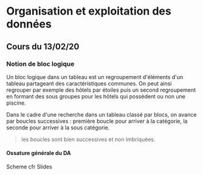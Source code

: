 # Organisation et  exploitation des données 

## Cours du 13/02/20

### Notion de bloc logique 

Un bloc logique dans un tableau est un regroupement d'éléments d'un tableau partageant des caractéristiques communes. On peut ainsi regrouper par exemple des hôtels par étoiles puis un second regroupement en formant des sous groupes pour les hôtels qui possèdent ou non une piscine. 

Dans le cadre d'une recherche dans un tableau classé par blocs, on avance par boucles successives : première boucle pour arriver à la catégorie, la seconde pour arriver à la sous catégorie. 

> les boucles sont bien successives et non imbriquées.

#### Ossature générale du DA

Scheme cfr Slides

